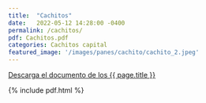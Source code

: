 ```yaml
---
title:  "Cachitos"
date:   2022-05-12 14:28:00 -0400
permalink: /cachitos/
pdf: Cachitos.pdf
categories: Cachitos capital
featured_image: '/images/panes/cachito/cachito_2.jpeg'
---
```


<a href="https://mapadepanesvenezolanos.github.io/assets/pdf/{{ page.pdf }}">Descarga el documento de los {{ page.title }}</a>

{% include pdf.html %}
